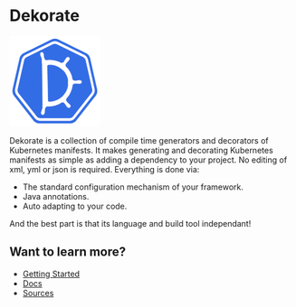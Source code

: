 # Dekorate

![dekorate logo](logo.png "Dekorate") 

Dekorate is a collection of compile time generators and decorators of Kubernetes manifests.
It makes generating and decorating Kubernetes manifests as simple as adding a dependency to your project.
No editing of xml, yml or json is required. Everything is done via:

- The standard configuration mechanism of your framework.
- Java annotations.
- Auto adapting to your code.

And the best part is that its language and build tool independant!

## Want to learn more?

- [Getting Started](https://dekorate.io/getting-started)
- [Docs](https://dekorate.io/dekorate)
- [Sources](https://github.com/dekorateio/dekorate)
